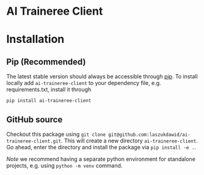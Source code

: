 # AI Traineree Client

# Installation

## Pip (Recommended)

The latest stable version should always be accessible through [pip](https://xxxxx). To install locally add `ai-traineree-client` to your dependency file, e.g. requirements.txt, install it through

```
pip install ai-traineree-client
```

## GitHub source

Checkout this package using `git clone git@github.com:laszukdawid/ai-traineree-client.git`. This will create a new directory `ai-traineree-client`. Go ahead, enter the directory and install the package via `pip install -e .`.

*Note* we recommend having a separate python environment for standalone projects, e.g. using `python -m venv` command.
